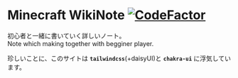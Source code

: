 # Minecraft WikiNote [![CodeFactor](https://www.codefactor.io/repository/github/tamagoez/minecraft-wikinote/badge)](https://www.codefactor.io/repository/github/tamagoez/minecraft-wikinote)

初心者と一緒に書いていく詳しいノート。  
Note which making together with begginer player.

珍しいことに、このサイトは **`tailwindcss`**(+daisyUI)と **`chakra-ui`** に浮気しています。

